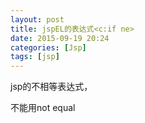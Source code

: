 ```yaml
---
layout: post
title: jspEL的表达式<c:if ne>
date: 2015-09-19 20:24
categories: [Jsp]
tags: [jsp]
---
```

jsp的不相等表达式，

不能用not equal
